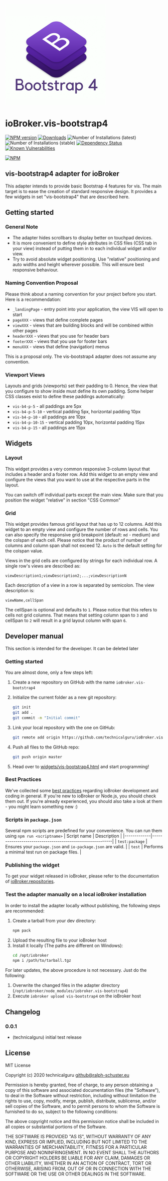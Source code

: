 ![Logo](admin/vis-bootstrap4.png)
# ioBroker.vis-bootstrap4

[![NPM version](http://img.shields.io/npm/v/iobroker.vis-bootstrap4.svg)](https://www.npmjs.com/package/iobroker.vis-bootstrap4)
[![Downloads](https://img.shields.io/npm/dm/iobroker.vis-bootstrap4.svg)](https://www.npmjs.com/package/iobroker.vis-bootstrap4)
![Number of Installations (latest)](http://iobroker.live/badges/vis-bootstrap4-installed.svg)
![Number of Installations (stable)](http://iobroker.live/badges/vis-bootstrap4-stable.svg)
[![Dependency Status](https://img.shields.io/david/technicalguru/iobroker.vis-bootstrap4.svg)](https://david-dm.org/technicalguru/iobroker.vis-bootstrap4)
[![Known Vulnerabilities](https://snyk.io/test/github/technicalguru/ioBroker.vis-bootstrap4/badge.svg)](https://snyk.io/test/github/technicalguru/ioBroker.vis-bootstrap4)

[![NPM](https://nodei.co/npm/iobroker.vis-bootstrap4.png?downloads=true)](https://nodei.co/npm/iobroker.vis-bootstrap4/)

## vis-bootstrap4 adapter for ioBroker
This adapter intends to provide basic Bootstrap 4 features for vis. The main target is to ease the creation of standard responsive design. It provides a few widgets in set "vis-bootstrap4" that are described here.

## Getting started

### General Note
* The adapter hides scrollbars to display better on touchpad devices.
* It is more convenient to define style attributes in CSS files (CSS tab in your view) instead of putting them in to each individual widget and/or view.
* Try to avoid absolute widget positioning. Use "relative" positioning and auto widths and height wherever possible. This will ensure best responsive behaviour.

### Naming Convention Proposal
Please think about a naming convention for your project before you start. Here is a recommendation:

* `_landingPage` - entry point into your application, the view VIS will open to start
* `pageXXX` - views that define complete pages
* `viewXXX` - views that are building blocks and will be combined within other pages
* `headerXXX` - views that you use for header bars
* `footerXXX` - views that you use for footer bars
* `menuXXX` - views that define (navigation) menus

This is a proposal only. The vis-bootstrap4 adapter does not assume any convention.

### Viewport Views
Layouts and grids (viewports) set their padding to 0. Hence, the view that you configure to show inside must define its own padding. Some helper CSS classes exist to define these paddings automatically:

* `vis-b4-p-5` - all paddings are 5px
* `vis-b4-p-5-10` - vertical padding 5px, horizontal padding 10px
* `vis-b4-p-10` - all paddings are 10px
* `vis-b4-p-10-15` - vertical padding 10px, horizontal padding 15px
* `vis-b4-p-15` - all paddings are 15px


## Widgets

### Layout
This widget provides a very common responsive 3-column layout that includes a header and a footer row. Add this widget to an empty view and configure the views that you want to use at the respective parts in the layout.

You can switch off individual parts except the main view. Make sure that you position the widget "relative" in section "CSS Common"

### Grid
This widget provides famous grid layout that has up to 12 columns. Add this widget to an empty view and configure the number of rows and cells. You can also specify the responsive grid breakpoint (default: `md` - medium) and the colspan of each cell. Please notice that the product of number of columns and column span shall not exceed 12. `Auto` is the default setting for the colspan value.

Views in the grid cells are configured by strings for each individual row. A single row's views are described as:

```
viewDescription1;viewDescription2;...;viewDescriptionN
```

Each description of a view in a row is separated by semicolon. The view description is:

```
viewName,cellSpan
```

The cellSpan is optional and defaults to `1`. Please notice that this refers to cells not grid columns. That means that setting column span to `3` and cellSpan to `2` will result in a grid layout column with span `6`.

## Developer manual
This section is intended for the developer. It can be deleted later

### Getting started

You are almost done, only a few steps left:
1. Create a new repository on GitHub with the name `ioBroker.vis-bootstrap4`
1. Initialize the current folder as a new git repository:  
    ```bash
    git init
    git add .
    git commit -m "Initial commit"
    ```
1. Link your local repository with the one on GitHub:  
    ```bash
    git remote add origin https://github.com/technicalguru/ioBroker.vis-bootstrap4
    ```

1. Push all files to the GitHub repo:  
    ```bash
    git push origin master
    ```
1. Head over to [widgets/vis-bootstrap4.html](widgets/vis-bootstrap4.html) and start programming!

### Best Practices
We've collected some [best practices](https://github.com/ioBroker/ioBroker.repositories#development-and-coding-best-practices) regarding ioBroker development and coding in general. If you're new to ioBroker or Node.js, you should
check them out. If you're already experienced, you should also take a look at them - you might learn something new :)

### Scripts in `package.json`
Several npm scripts are predefined for your convenience. You can run them using `npm run <scriptname>`
| Script name | Description                                              |
|-------------|----------------------------------------------------------|
| `test:package`    | Ensures your `package.json` and `io-package.json` are valid. |
| `test` | Performs a minimal test run on package files. |

### Publishing the widget
To get your widget released in ioBroker, please refer to the documentation 
of [ioBroker.repositories](https://github.com/ioBroker/ioBroker.repositories#requirements-for-adapter-to-get-added-to-the-latest-repository).

### Test the adapter manually on a local ioBroker installation
In order to install the adapter locally without publishing, the following steps are recommended:
1. Create a tarball from your dev directory:  
    ```bash
    npm pack
    ```
1. Upload the resulting file to your ioBroker host
1. Install it locally (The paths are different on Windows):
    ```bash
    cd /opt/iobroker
    npm i /path/to/tarball.tgz
    ```

For later updates, the above procedure is not necessary. Just do the following:
1. Overwrite the changed files in the adapter directory (`/opt/iobroker/node_modules/iobroker.vis-bootstrap4`)
1. Execute `iobroker upload vis-bootstrap4` on the ioBroker host

## Changelog

### 0.0.1
* (technicalguru) initial test release

## License
MIT License

Copyright (c) 2020 technicalguru <github@ralph-schuster.eu>

Permission is hereby granted, free of charge, to any person obtaining a copy
of this software and associated documentation files (the "Software"), to deal
in the Software without restriction, including without limitation the rights
to use, copy, modify, merge, publish, distribute, sublicense, and/or sell
copies of the Software, and to permit persons to whom the Software is
furnished to do so, subject to the following conditions:

The above copyright notice and this permission notice shall be included in all
copies or substantial portions of the Software.

THE SOFTWARE IS PROVIDED "AS IS", WITHOUT WARRANTY OF ANY KIND, EXPRESS OR
IMPLIED, INCLUDING BUT NOT LIMITED TO THE WARRANTIES OF MERCHANTABILITY,
FITNESS FOR A PARTICULAR PURPOSE AND NONINFRINGEMENT. IN NO EVENT SHALL THE
AUTHORS OR COPYRIGHT HOLDERS BE LIABLE FOR ANY CLAIM, DAMAGES OR OTHER
LIABILITY, WHETHER IN AN ACTION OF CONTRACT, TORT OR OTHERWISE, ARISING FROM,
OUT OF OR IN CONNECTION WITH THE SOFTWARE OR THE USE OR OTHER DEALINGS IN THE
SOFTWARE.